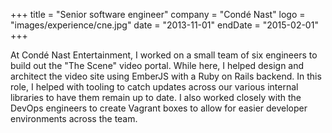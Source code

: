 +++
title = "Senior software engineer"
company = "Condé Nast"
logo = "images/experience/cne.jpg"
date = "2013-11-01"
endDate = "2015-02-01"
+++

At Condé Nast Entertainment, I worked on a small team of six engineers to build
out the "The Scene" video portal. While here, I helped design and architect the
video site using EmberJS with a Ruby on Rails backend. In this role, I helped
with tooling to catch updates across our various internal libraries to have them
remain up to date. I also worked closely with the DevOps engineers to create
Vagrant boxes to allow for easier developer environments across the team.
